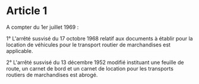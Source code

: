# Article 1

A compter du 1er juillet 1969 :

1° L'arrêté susvisé du 17 octobre 1968 relatif aux documents à établir pour la location de véhicules pour le transport routier de marchandises est applicable.

2° L'arrêté susvisé du 13 décembre 1952 modifié instituant une feuille de route, un carnet de bord et un carnet de location pour les transports routiers de marchandises est abrogé.
